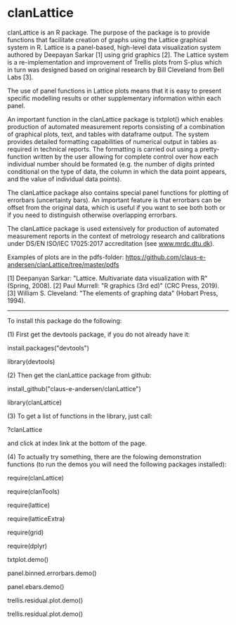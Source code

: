 clanLattice
===========

clanLattice is an R package. The purpose of the package is to provide functions that facilitate creation of graphs using the 
Lattice graphical system in R. Lattice is a panel-based, high-level data visualization system authored by Deepayan Sarkar [1] using grid graphics [2]. The Lattice system is a re-implementation and improvement of Trellis plots from S-plus which in turn was designed based on original research by Bill Cleveland from Bell Labs [3]. 

The use of panel functions in Lattice plots means that it is easy to present specific modelling results or other supplementary information within each panel. 

An important function in the clanLattice package is txtplot() which enables production of
automated measurement reports consisting of a combination of graphical plots, text, and tables with dataframe output. 
The system provides detailed formatting capabilities of numerical output in 
tables as required in technical reports. The formatting is carried out using a pretty-function written by the user allowing for complete control over how each individual number should be formated (e.g. the number of digits printed conditional on the type of data, the column in which the data point appears, and the value of individual data points).  

The clanLattice package also contains special panel functions for plotting of errorbars (uncertainty bars). An important feature is that errorbars can be offset from the original data, which is useful if you want to see both both or if you need to distinguish otherwise overlapping errorbars. 

The clanLattice package is used extensively for production of automated measurement reports in the context of metrology research and calibrations under DS/EN ISO/IEC 17025:2017 accreditation (see www.mrdc.dtu.dk). 

Examples of plots are in the pdfs-folder:
https://github.com/claus-e-andersen/clanLattice/tree/master/pdfs

[1] Deepanyan Sarkar: "Lattice. Multivariate data visualization with R" (Spring, 2008).
[2] Paul Murrell: "R graphics (3rd ed)" (CRC Press, 2019).
[3] William S. Cleveland: "The elements of graphing data" (Hobart Press, 1994).

-------------

To install this package do the following:

(1) First get the devtools package, if you do not already have it:

install.packages("devtools")

library(devtools)



(2) Then get the clanLattice package from github:

install_github("claus-e-andersen/clanLattice")

library(clanLattice)


(3) To get a list of functions in the library, just call:

?clanLattice

and click at index link at the bottom of the page.

(4) To actually try something, there are the folowing demonstration functions (to run the demos you will need the following packages installed):

require(clanLattice)   

require(clanTools)

require(lattice)

require(latticeExtra)

require(grid)

require(dplyr)



txtplot.demo()

panel.binned.errorbars.demo() 

panel.ebars.demo()

trellis.residual.plot.demo()

trellis.residual.plot.demo()

